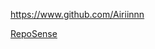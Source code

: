 
<!-- Give link to your github home page -->
<span id="github">https://www.github.com/Airiinnn</span>

<!-- [CS3281: Give your NUS-OSS project][CS3282: give your internal and external projects related to the module] -->
<span id="projects">[RepoSense](https://github.com/reposense)</span>
